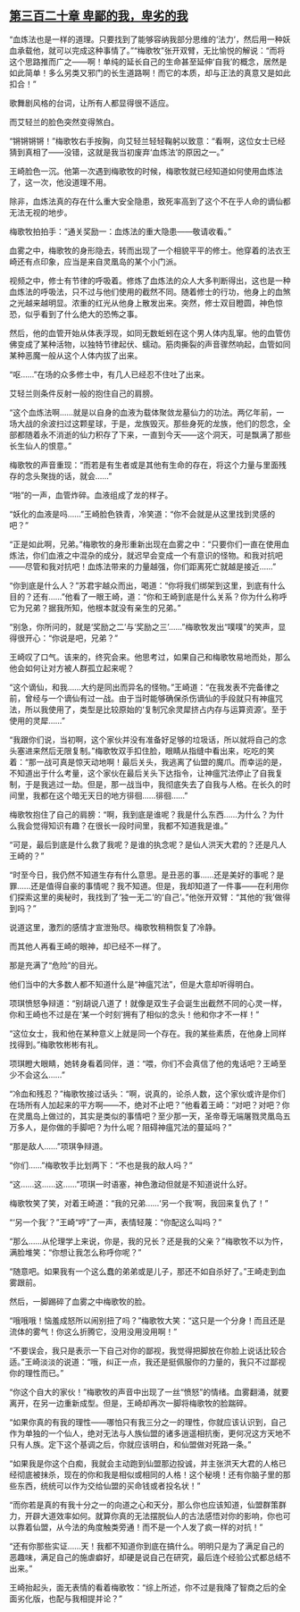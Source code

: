 ## [第三百二十章 卑鄙的我，卑劣的我](https://www.xxbiquge.com/11_11207/9187396.html)


  “血炼法也是一样的道理。只要找到了能够容纳我部分思维的‘法力’，然后用一种妖血承载他，就可以完成这种事情了。”“梅歌牧”张开双臂，无比愉悦的解说：“而将这个思路推而广之——啊！单纯的延长自己的生命甚至延伸‘自我’的概念，居然是如此简单！多么另类又邪门的长生道路啊！而它的本质，却与正法的真意又是如此扣合！”

  歌舞剧风格的台词，让所有人都显得很不适应。

  而艾轻兰的脸色突然变得煞白。

  “锵锵锵锵！”梅歌牧右手按胸，向艾轻兰轻轻鞠躬以致意：“看啊，这位女士已经猜到真相了——没错，这就是我当初废弃‘血炼法’的原因之一。”

  王崎脸色一沉。他第一次遇到梅歌牧的时候，梅歌牧就已经知道如何使用血炼法了，这一次，他没道理不用。

  除非，血炼法真的存在什么重大安全隐患，致死率高到了这个不在乎人命的谪仙都无法无视的地步。

  梅歌牧拍拍手：“通关奖励一：血炼法的重大隐患——敬请收看。”

  血雾之中，梅歌牧的身形隐去，转而出现了一个相貌平平的修士。他穿着的法衣王崎还有点印象，应当是来自灵凰岛的某个小门派。

  视频之中，修士有节律的呼吸着。修炼了血炼法的众人大多判断得出，这也是一种血炼法的呼吸法，只不过与他们使用的截然不同。随着修士的行功，他身上的血煞之光越来越明显。浓重的红光从他身上散发出来。突然，修士双目瞪圆，神色惊恐，似乎看到了什么绝大的恐怖之事。

  然后，他的血管开始从体表浮现，如同无数蚯蚓在这个男人体内乱窜。他的血管仿佛变成了某种活物，以独特节律起伏、蠕动。筋肉撕裂的声音骤然响起，血管如同某种恶魔一般从这个人体内拔了出来。

  “呕……”在场的众多修士中，有几人已经忍不住吐了出来。

  艾轻兰则条件反射一般的抱住自己的肩膀。

  “这个血炼法啊……就是以自身的血液为载体聚敛龙墓仙力的功法。两亿年前，一场大战的余波扫过这颗星球，于是，龙族毁灭。那些身死的龙族，他们的怨念，全部都随着永不消逝的仙力积存了下来，一直到今天——这个洞天，可是飘满了那些长生仙人的恨意。”

  梅歌牧的声音重现：“而若是有生者或是其他有生命的存在，将这个力量与里面残存的念头聚拢的话，就会……”

  “啪”的一声，血管炸碎。血液组成了龙的样子。

  “妖化的血液是吗……”王崎脸色铁青，冷笑道：“你不会就是从这里找到灵感的吧？”

  “正是如此啊，兄弟。”梅歌牧的身形重新出现在血雾之中：“只要你们一直在使用血炼法，你们血液之中混杂的成分，就迟早会变成一个有意识的怪物。和我对抗吧——尽管和我对抗吧！血炼法带来的力量越强，你们距离死亡就越是接近……”

  “你到底是什么人？”苏君宇越众而出，喝道：“你将我们绑架到这里，到底有什么目的？还有……”他看了一眼王崎，道：“你和王崎到底是什么关系？你为什么称呼它为兄弟？据我所知，他根本就没有亲生的兄弟。”

  “别急，你所问的，就是‘奖励之二’与‘奖励之三’……”梅歌牧发出“噗噗”的笑声，显得很开心：“你说是吧，兄弟？”

  王崎叹了口气。该来的，终究会来。他思考过，如果自己和梅歌牧易地而处，那么他会如何让对方被人群孤立起来呢？

  “这个谪仙，和我……大约是同出而异名的怪物。”王崎道：“在我发表不完备律之前，曾经与一个谪仙有过一战。由于当时能够确保杀伤谪仙的手段就只有神瘟咒法，所以我使用了，类型是比较原始的‘复制冗余灵犀挤占内存与运算资源’。至于使用的灵犀……”

  “我跟你们说，当初啊，这个家伙并没有准备好足够的垃圾话，所以就将自己的念头塞进来然后无限复制。”梅歌牧双手扣住脸，眼睛从指缝中看出来，吃吃的笑着：“那一战可真是惊天动地啊！最后关头，我逃离了仙盟的魔爪。而幸运的是，不知道出于什么考量，这个家伙在最后关头下达指令，让神瘟咒法停止了自我复制，于是我逃过一劫。但是，那一战当中，我彻底失去了自我与人格。在长久的时间里，我都在这个暗无天日的地方徘徊……徘徊……”

  梅歌牧抱住了自己的肩膀：“啊，我到底是谁呢？我是什么东西……为什么？为什么我会觉得知识有趣？在很长一段时间里，我都不知道我是谁。”

  “可是，最后到底是什么救了我呢？是谁的执念呢？是仙人洪天大君的？还是凡人王崎的？”

  “时至今日，我仍然不知道生存有什么意思。是丑恶的事……还是美好的事呢？是罪……还是值得自豪的事情呢？我不知道。但是，我却知道了一件事——在利用你们探索这里的奥秘时，我找到了‘独一无二’的‘自己’。”他张开双臂：“其他的‘我’做得到吗？”

  说道这里，激烈的感情才宣泄殆尽。梅歌牧稍稍恢复了冷静。

  而其他人再看王崎的眼神，却已经不一样了。

  那是充满了“危险”的目光。

  他们当中的大多数人都不知道什么是“神瘟咒法”，但是大意却听得明白。

  项琪愤怒争辩道：“别胡说八道了！就像是双生子会诞生出截然不同的心灵一样，你和王崎也不过是在‘某一个时刻’拥有了相似的念头！他和你才不一样！”

  “这位女士，我和他在某种意义上就是同一个存在。我的某些素质，在他身上同样找得到。”梅歌牧彬彬有礼。

  项琪瞪大眼睛，她转身看着同伴，道：“喂，你们不会真信了他的鬼话吧？王崎至少不会这么……”

  “冷血和残忍？”梅歌牧接过话头：“啊，说真的，论杀人数，这个家伙或许是你们在场所有人加起来的平方啊——不，绝对不止吧？”他看着王崎：“对吧？对吧？你在灵凰岛上做过的，其实是类似的事情吧？至少那一天，圣帝尊无端屠戮灵凰岛五万多人，是你做的手脚吧？为什么呢？阻碍神瘟咒法的蔓延吗？”

  “那是敌人……”项琪争辩道。

  “你们……”梅歌牧手比划两下：“不也是我的敌人吗？”

  “这……这……这……”项琪一时语塞，神色激动但就是不知道说什么好。

  梅歌牧笑了笑，对着王崎道：“我的兄弟……‘另一个我’啊，我回来复仇了！”

  “‘另一个我’？”王崎“哼”了一声，表情轻蔑：“你配这么叫吗？”

  “那么……从伦理学上来说，你是，我的兄长？还是我的父亲？”梅歌牧不以为忤，满脸堆笑：“你想让我怎么称呼你呢？”

  “随意吧。如果我有一个这么蠢的弟弟或是儿子，那还不如自杀好了。”王崎走到血雾跟前。

  然后，一脚踢碎了血雾之中梅歌牧的脸。

  “哦哦哦！恼羞成怒所以闹别扭了吗？”梅歌牧大笑：“这只是一个分身！而且还是流体的雾气！你这么折腾它，没用没用没用啊！”

  “不要误会，我只是表示一下自己对你的鄙视，我觉得把脚放在你脸上说话比较合适。”王崎淡淡的说道：“哦，纠正一点，我还是挺佩服你的力量的，我只不过鄙视你的理性而已。”

  “你这个自大的家伙！”梅歌牧的声音中出现了一丝“愤怒”的情绪。血雾翻涌，就要离开，在另一边重新成型。但是，王崎却再次一脚将梅歌牧的脸踹碎。

  “如果你真的有我的理性——哪怕只有我三分之一的理性，你就应该认识到，自己作为单独的一个仙人，绝对无法与人族仙盟的诸多逍遥相抗衡，更何况这方天地不只有人族。定下这个基调之后，你就应该明白，和仙盟做对死路一条。”

  “如果我是你这个白痴，我就会主动跑到仙盟那边投诚，并主张洪天大君的人格已经彻底被抹杀，现在的你和我是相似或相同的人格！这个秘境！还有你脑子里的那些东西，统统可以作为交给仙盟的买命钱或者投名状！”

  “而你若是真的有我十分之一的向道之心和天分，那么你也应该知道，仙盟群策群力，开辟大道效率如何。就算你真的无法摆脱仙人的古法感悟对你的影响，你也可以靠着仙盟，从今法的角度触类旁通！而不是一个人发了疯一样的对抗！”

  “还有你那些实证……天！我都不知道你到底在搞什么。明明只是为了满足自己的恶趣味，满足自己的施虐癖好，却硬是说自己在研究，最后连个经验公式都总结不出来。”

  王崎抬起头，面无表情的看着梅歌牧：“综上所述，你不过是我降了智商之后的全面劣化版，也配与我相提并论？”
